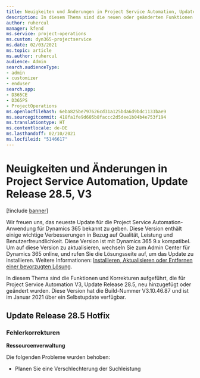 ```yaml
---
title: Neuigkeiten und Änderungen in Project Service Automation, Update Release 28.5 Hotfix, V3
description: In diesem Thema sind die neuen oder geänderten Funktionen und Fehlerbehebungen für Project Service Automation Hotfix V3, Update Release 28.5 aufgeführt.
author: ruhercul
manager: kfend
ms.service: project-operations
ms.custom: dyn365-projectservice
ms.date: 02/03/2021
ms.topic: article
ms.author: ruhercul
audience: Admin
search.audienceType:
- admin
- customizer
- enduser
search.app:
- D365CE
- D365PS
- ProjectOperations
ms.openlocfilehash: 6eba825be797626cd31a125bda6d9bdc1133bae9
ms.sourcegitcommit: 418fa1fe9d605b8faccc2d5dee1b04b4e753f194
ms.translationtype: HT
ms.contentlocale: de-DE
ms.lasthandoff: 02/10/2021
ms.locfileid: "5146617"
---
```

# <a name="whats-new-or-changed-in-project-service-automation-update-release-285-v3"></a>Neuigkeiten und Änderungen in Project Service Automation, Update Release 28.5, V3

[!include [banner](../includes/psa-now-project-operations.md)]

Wir freuen uns, das neueste Update für die Project Service Automation-Anwendung für Dynamics 365 bekannt zu geben. Diese Version enthält einige wichtige Verbesserungen in Bezug auf Qualität, Leistung und Benutzerfreundlichkeit. Diese Version ist mit Dynamics 365 9.x kompatibel. Um auf diese Version zu aktualisieren, wechseln Sie zum Admin Center für Dynamics 365 online, und rufen Sie die Lösungsseite auf, um das Update zu installieren. Weitere Informationen: [Installieren, Aktualisieren oder Entfernen einer bevorzugten Lösung](https://docs.microsoft.com/power-platform/admin/install-remove-preferred-solution).

In diesem Thema sind die Funktionen und Korrekturen aufgeführt, die für Project Service Automation V3, Update Release 28.5, neu hinzugefügt oder geändert wurden. Diese Version hat die Build-Nummer V3.10.46.87 und ist im Januar 2021 über ein Selbstupdate verfügbar.

## <a name="update-release-285-hotfix"></a>Update Release 28.5 Hotfix

### <a name="bug-fixes"></a>Fehlerkorrekturen

**Ressourcenverwaltung**

Die folgenden Probleme wurden behoben:

- Planen Sie eine Verschlechterung der Suchleistung

